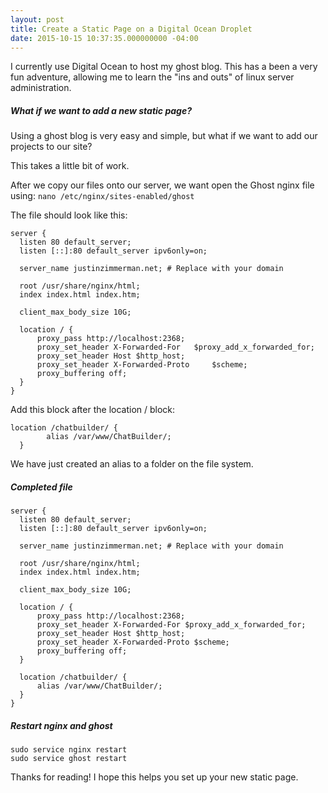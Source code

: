 ```yaml
---
layout: post
title: Create a Static Page on a Digital Ocean Droplet
date: 2015-10-15 10:37:35.000000000 -04:00
---
```

I currently use Digital Ocean to host my ghost blog. This has a been a very fun adventure, allowing me to learn the "ins and outs" of linux server administration.

##### What if we want to add a new static page?
Using a ghost blog is very easy and simple, but what if we want to add our projects to our site?

This takes a little bit of work.

After we copy our files onto our server, we want open the Ghost nginx file using:
`nano /etc/nginx/sites-enabled/ghost`

The file should look like this:

    server {
      listen 80 default_server;
      listen [::]:80 default_server ipv6only=on;

      server_name justinzimmerman.net; # Replace with your domain

      root /usr/share/nginx/html;
      index index.html index.htm;

      client_max_body_size 10G;

      location / {
          proxy_pass http://localhost:2368;
          proxy_set_header X-Forwarded-For   $proxy_add_x_forwarded_for;
          proxy_set_header Host $http_host;
          proxy_set_header X-Forwarded-Proto     $scheme;
          proxy_buffering off;
      }
    }

Add this block after the location / block:

    location /chatbuilder/ {
            alias /var/www/ChatBuilder/;
      }

We have just created an alias to a folder on the file system.

##### Completed file

    server {
      listen 80 default_server;
      listen [::]:80 default_server ipv6only=on;

      server_name justinzimmerman.net; # Replace with your domain

      root /usr/share/nginx/html;
      index index.html index.htm;

      client_max_body_size 10G;

      location / {
          proxy_pass http://localhost:2368;
          proxy_set_header X-Forwarded-For $proxy_add_x_forwarded_for;
          proxy_set_header Host $http_host;
          proxy_set_header X-Forwarded-Proto $scheme;
          proxy_buffering off;
      }

      location /chatbuilder/ {
          alias /var/www/ChatBuilder/;
      }
    }

##### Restart nginx and ghost

    sudo service nginx restart
    sudo service ghost restart

Thanks for reading! I hope this helps you set up your new static page.
